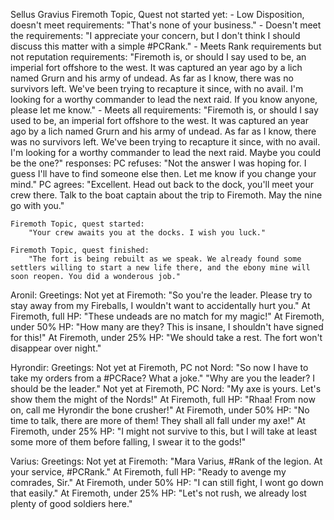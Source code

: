 
Sellus Gravius
    Firemoth Topic, Quest not started yet:
        - Low Disposition, doesn't meet requirements:
            "That's none of your business."
        - Doesn't meet the requirements:
            "I appreciate your concern, but I don't think I should discuss this matter with a simple #PCRank."
        - Meets Rank requirements but not reputation requirements:
            "Firemoth is, or should I say used to be, an imperial fort offshore to the west. It was captured an year ago by a lich named Grurn and his army of undead. As far as I know, there was no survivors left. We've been trying to recapture it since, with no avail. I'm looking for a worthy commander to lead the next raid. If you know anyone, please let me know."
        - Meets all requirements:
            "Firemoth is, or should I say used to be, an imperial fort offshore to the west. It was captured an year ago by a lich named Grurn and his army of undead. As far as I know, there was no survivors left. We've been trying to recapture it since, with no avail. I'm looking for a worthy commander to lead the next raid. Maybe you could be the one?"
                responses:
                    PC refuses:
                        "Not the answer I was hoping for. I guess I'll have to find someone else then. Let me know if you change your mind."
                    PC agrees:
                        "Excellent. Head out back to the dock, you'll meet your crew there. Talk to the boat captain about the trip to Firemoth. May the nine go with you."



    Firemoth Topic, quest started:
        "Your crew awaits you at the docks. I wish you luck."

    Firemoth Topic, quest finished:
        "The fort is being rebuilt as we speak. We already found some settlers willing to start a new life there, and the ebony mine will soon reopen. You did a wonderous job."



Aronil:
    Greetings:
        Not yet at Firemoth:
            "So you're the leader. Please try to stay away from my Fireballs, I wouldn't want to accidentally hurt you."
        At Firemoth, full HP:
            "These undeads are no match for my magic!"
        At Firemoth, under 50% HP:
            "How many are they? This is insane, I shouldn't have signed for this!"
        At Firemoth, under 25% HP:
            "We should take a rest. The fort won't disappear over night."


Hyrondir:
    Greetings:
        Not yet at Firemoth, PC not Nord:
            "So now I have to take my orders from a #PCRace? What a joke."
            "Why are you the leader? I should be the leader."
        Not yet at Firemoth, PC Nord:
            "My axe is yours. Let's show them the might of the Nords!"
        At Firemoth, full HP:
            "Rhaa! From now on, call me Hyrondir the bone crusher!"
        At Firemoth, under 50% HP:
            "No time to talk, there are more of them! They shall all fall under my axe!"
        At Firemoth, under 25% HP:
            "I might not survive to this, but I will take at least some more of them before falling, I swear it to the gods!"

Varius:
    Greetings:
        Not yet at Firemoth:
            "Mara Varius, #Rank of the legion. At your service, #PCRank."
        At Firemoth, full HP:
            "Ready to avenge my comrades, Sir."
        At Firemoth, under 50% HP:
            "I can still fight, I wont go down that easily."
        At Firemoth, under 25% HP:
            "Let's not rush, we already lost plenty of good soldiers here."